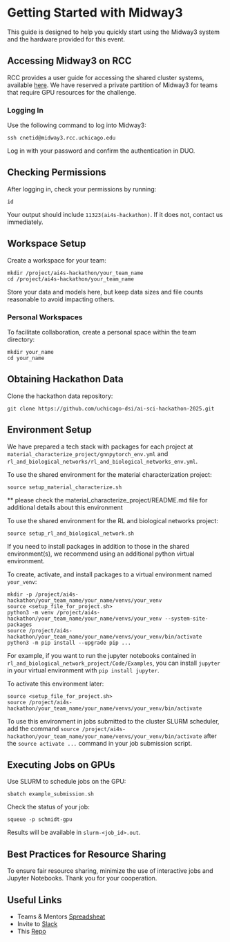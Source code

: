 # Getting Started with Midway3

This guide is designed to help you quickly start using the Midway3 system and the hardware provided for this event.

## Accessing Midway3 on RCC

RCC provides a user guide for accessing the shared cluster systems, available [here](https://rcc-uchicago.github.io/user-guide/). We have reserved a private partition of Midway3 for teams that require GPU resources for the challenge.

### Logging In
Use the following command to log into Midway3:

```
ssh cnetid@midway3.rcc.uchicago.edu
```

Log in with your password and confirm the authentication in DUO.

## Checking Permissions

After logging in, check your permissions by running:
```
id
```

Your output should include `11323(ai4s-hackathon)`. If it does not, contact us immediately.

## Workspace Setup

Create a workspace for your team:
```
mkdir /project/ai4s-hackathon/your_team_name
cd /project/ai4s-hackathon/your_team_name
```
Store your data and models here, but keep data sizes and file counts reasonable to avoid impacting others.

### Personal Workspaces
To facilitate collaboration, create a personal space within the team directory:
```
mkdir your_name
cd your_name
```

## Obtaining Hackathon Data

Clone the hackathon data repository:
```
git clone https://github.com/uchicago-dsi/ai-sci-hackathon-2025.git
```

## Environment Setup

We have prepared a tech stack with packages for each project at `material_characterize_project/gnnpytorch_env.yml` and `rl_and_biological_networks/rl_and_biological_networks_env.yml`. 

To use the shared environment for the material characterization project:
```
source setup_material_characterize.sh
```
** please check the material_characterize_project/README.md file for additional details about this environment

To use the shared environment for the RL and biological networks project:
```
source setup_rl_and_biological_network.sh
```

If you need to install packages in addition to those in the shared environment(s), we recommend using an additional python virtual environment.

To create, activate, and install packages to a virtual environment named `your_venv`:
```
mkdir -p /project/ai4s-hackathon/your_team_name/your_name/venvs/your_venv
source <setup_file_for_project.sh>
python3 -m venv /project/ai4s-hackathon/your_team_name/your_name/venvs/your_venv --system-site-packages
source /project/ai4s-hackathon/your_team_name/your_name/venvs/your_venv/bin/activate
python3 -m pip install --upgrade pip ...
```
For example, if you want to run the jupyter notebooks contained in `rl_and_biological_network_project/Code/Examples`, you can install `jupyter` in your virtual environment with `pip install jupyter`.

To activate this environment later:
```
source <setup_file_for_project.sh>
source /project/ai4s-hackathon/your_team_name/your_name/venvs/your_venv/bin/activate
```
To use this environment in jobs submitted to the cluster SLURM scheduler, add the command `source /project/ai4s-hackathon/your_team_name/your_name/venvs/your_venv/bin/activate` after the `source activate ...` command in your job submission script.

## Executing Jobs on GPUs

Use SLURM to schedule jobs on the GPU:
```
sbatch example_submission.sh
```
Check the status of your job:
```
squeue -p schmidt-gpu
```

Results will be available in `slurm-<job_id>.out`.

## Best Practices for Resource Sharing

To ensure fair resource sharing, minimize the use of interactive jobs and Jupyter Notebooks. Thank you for your cooperation.

## Useful Links

 - Teams & Mentors [Spreadsheat](https://docs.google.com/spreadsheets/d/1QbVzLIgxW0LiaMQ5dpUCMQXtT_bGgAvIDExyWpC9UM4/edit?usp=sharing)
 - Invite to [Slack](https://join.slack.com/t/aiscienceuchi-pwb7058/shared_invite/zt-33gwx0qd1-wXO6gryIe6R9h7w04ZPlHw)
 - This [Repo](https://github.com/uchicago-dsi/ai-sci-hackathon-2025)
